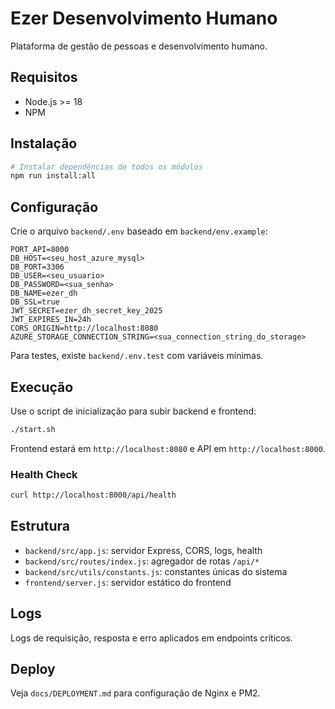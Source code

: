 # Ezer Desenvolvimento Humano

Plataforma de gestão de pessoas e desenvolvimento humano.

## Requisitos
- Node.js >= 18
- NPM

## Instalação
```bash
# Instalar dependências de todos os módulos
npm run install:all
```

## Configuração
Crie o arquivo `backend/.env` baseado em `backend/env.example`:
```env
PORT_API=8000
DB_HOST=<seu_host_azure_mysql>
DB_PORT=3306
DB_USER=<seu_usuario>
DB_PASSWORD=<sua_senha>
DB_NAME=ezer_dh
DB_SSL=true
JWT_SECRET=ezer_dh_secret_key_2025
JWT_EXPIRES_IN=24h
CORS_ORIGIN=http://localhost:8080
AZURE_STORAGE_CONNECTION_STRING=<sua_connection_string_do_storage>
```

Para testes, existe `backend/.env.test` com variáveis mínimas.

## Execução
Use o script de inicialização para subir backend e frontend:
```bash
./start.sh
```
Frontend estará em `http://localhost:8080` e API em `http://localhost:8000`.

### Health Check
```bash
curl http://localhost:8000/api/health
```

## Estrutura
- `backend/src/app.js`: servidor Express, CORS, logs, health
- `backend/src/routes/index.js`: agregador de rotas `/api/*`
- `backend/src/utils/constants.js`: constantes únicas do sistema
- `frontend/server.js`: servidor estático do frontend

## Logs
Logs de requisição, resposta e erro aplicados em endpoints críticos.

## Deploy
Veja `docs/DEPLOYMENT.md` para configuração de Nginx e PM2.



